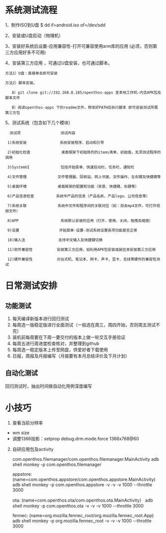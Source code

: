 # 系统测试流程
1、制作ISO到U盘
$ dd if=android.iso of=/dev/sdd

2、安装或U盘启动（物理机）

3、安装好系统后设置-应用兼容性-打开可兼容使用arm库的应用 (必须，否则第三方应用好多不可用)

4、安装第三方应用 ，可通过U盘安装，也可通过脚本。

    方法1）U盘：直接单击即可安装
  
    方法2）脚本安装。
  
       A）git clone git://192.168.0.185/openthos-apps 至本地工作机-内含APK包及脚本文件
       
       B）阅读openthos-apps 下的readme文件，修改好PATH后执行脚本 即可安装测试所需第三方包
  
5、测试系统（包含如下几个模块）

      测试项                  测试内容

     1)系统安装               系统安装程序、启动和引导

     2)初始化检查              桌面框架下初始陈列的items清单、初始值，无须测试程序的调用
     
     3)SystemUI              包括开始菜单、快速启动栏、任务栏、通知栏

     4)文件管理              文件管理器、回收站、网上邻居、文件操作、左右键及快捷键等

     5)桌面环境              桌面框架的配置和功能（背景、快捷键、右键等）

     6)产品信息检查          系统中产品的信息（产品名称，产品logo，公司信息等）

     7)系统关联              系统中文件和程序间的关联对应（如：双击mp4文件，可打开视频文件）

     8)APP                   系统默认安装的应用（打开，使用，关闭，拖拽及缩放）

     9)设置                  开始菜单-设置-测试系统设置各项功能是否正常

     10)输入法               支持中文输入及快捷键切换

     11)软件兼容性           安装第三方应用，如利用APK包安装或豌豆夹安装第三方应用

     12)硬件兼容性           对台式机、笔记本、网卡、声卡、显卡、无线等硬件的兼容性测试
 
 # 日常测试安排
 
 ## 功能测试
 1. 每天编译新版本进行回归测试
 2. 每周选一版稳定版进行全面测试（一般选在周三，周四开始，否则周五测试不完）
 3. 装机前每周要在下周一要交付的版本上做一轮交互手册验证
 4. 每周五进行周进度检查核对，并整理到github
 5. 每周选一稳定版本上传至网盘，供爱好者下载使用
 6. 日报，周报及月报编写（月报要有本月总结评价及下月计划）
 
 
 ## 自动化测试
回归测试时，抽出时间做自动化用例深度编写
 
 
 # 小技巧
1. 查看当前分辨率
- wm size
- 调整1366投影：setprop debug.drm.mode.force 1366x768@60


2. 自研应用包及activity

    com.openthos.filemanager/com.openthos.filemanager.MainActivity
    adb shell monkey -p com.openthos.filemanager

    appstore:
    (name=com.openthos.appstore/com.openthos.appstore.MainActivity)
    adb shell monkey -p com.openthos.appstore -v -v -v 1000 --throttle 3000

    ota:
    (name=com.openthos.ota/com.openthos.ota.MainActivity）
    adb shell monkey -p com.openthos.ota -v -v -v 1000 --throttle 3000

    fennec:
    (name=org.mozilla.fennec_root/org.mozilla.fennec_root.App)
    adb shell monkey -p org.mozilla.fennec_root -v -v -v 1000 --throttle 3000




